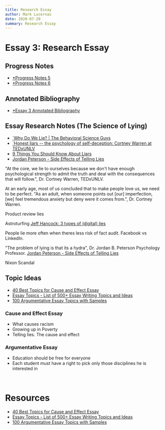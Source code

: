 ```yaml
---
title: Research Essay
author: Mark Lucernas
date: 2020-07-20
summary: Research Essay
---
```



# Essay 3: Research Essay

## Progress Notes

  - [*Progress Notes 5](file:../../../../../files/summer-2020/ENGL-205/progress-notes/progress_notes_5.docx)
  - [*Progress Notes 6](file:../../../../../files/summer-2020/ENGL-205/progress-notes/progress_notes_6.docx)


## Annotated Bibliography

  - [*Essay 3 Annotated Bibliography](file:../../../../../files/summer-2020/ENGL-205/essay/essay_3_annotated_bibliography.docx)


## Essay Research Notes (The Science of Lying)

  - [`Why Do We Lie? | The Behavioral Science Guys](https://www.youtube.com/watch?v=GYyvmyIqiGk)
  - [`Honest liars -- the psychology of self-deception: Cortney Warren at TEDxUNLV](https://www.youtube.com/watch?v=YpEeSa6zBTE)
  - [9 Things You Should Know About Liars](https://www.scienceofpeople.com/9-things-know-liars/)
  - [Jordan Peterson - Side Effects of Telling Lies](https://www.youtube.com/watch?v=23gRI_j5InA)


"At the core, we lie to ourselves because we don't have enough psychological
strength to admit the truth and deal with the consequences that will follow.",
Dr. Cortney Warren, TEDxUNLV.

At an early age, most of us concluded that to make people love us, we need to be
perfect. "As an adult, when someone points out [our] imperfection, [we] feel
tremendous anxiety but deny were it comes from.", Dr. Cortney Warren.

Product review lies

Astroturfing [Jeff Hancock: 3 types of (digital) lies](https://youtu.be/nn5k4snG3rA?t=300)

People lie more often when theres less risk of fact audit. Facebook vs LinkedIn.

"The problem of lying is that its a hydra", Dr. Jordan B. Peterson Psychology
Professor. [Jordan Peterson - Side Effects of Telling Lies](https://youtu.be/23gRI_j5InA?t=300)

Nixon Scandal


## Topic Ideas

  - [40 Best Topics for Cause and Effect Essay](https://essayinfo.com/essays/cause-and-effect-essay/topics/)
  - [Essay Topics - List of 500+ Essay Writing Topics and Ideas](https://www.toppr.com/guides/essays/)
  - [100 Argumentative Essay Topics with Samples](https://justbuyessay.com/blog/argumentative-essay-topics)


### Cause and Effect Essay

  - What causes racism
  - Growing up in Poverty
  - Telling lies. The cause and effect


### Argumentative Essay

  - Education should be free for everyone
  - Each student must have a right to pick only those disciplines he is interested
    in


<br>

# Resources

  - [40 Best Topics for Cause and Effect Essay](https://essayinfo.com/essays/cause-and-effect-essay/topics/)
  - [Essay Topics - List of 500+ Essay Writing Topics and Ideas](https://www.toppr.com/guides/essays/)
  - [100 Argumentative Essay Topics with Samples](https://justbuyessay.com/blog/argumentative-essay-topics)

